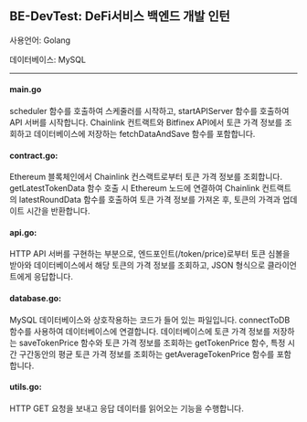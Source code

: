 ## BE-DevTest: DeFi서비스 백엔드 개발 인턴

사용언어: Golang

데이터베이스: MySQL

----

#### main.go
scheduler 함수를 호출하여 스케줄러를 시작하고, startAPIServer 함수를 호출하여 API 서버를 시작합니다. Chainlink 컨트랙트와 Bitfinex API에서 토큰 가격 정보를 조회하고 데이터베이스에 저장하는 fetchDataAndSave 함수를 포함합니다.

#### contract.go: 
Ethereum 블록체인에서 Chainlink 컨스랙트로부터 토큰 가격 정보를 조회합니다.
getLatestTokenData 함수 호출 시 Ethereum 노드에 연결하여 Chainlink 컨트랙트의 latestRoundData 함수를 호출하여 토큰 가격 정보를 가져온 후, 토큰의 가격과 업데이트 시간을 반환합니다.

#### api.go: 
HTTP API 서버를 구현하는 부분으로, 엔드포인트(/token/price)로부터 토큰 심볼을 받아와 데이터베이스에서 해당 토큰의 가격 정보를 조회하고, JSON 형식으로 클라이언트에게 응답합니다. 

#### database.go: 
MySQL 데이터베이스와 상호작용하는 코드가 들어 있는 파일입니다. connectToDB 함수를 사용하여 데이터베이스에 연결합니다. 데이터베이스에 토큰 가격 정보를 저장하는 saveTokenPrice 함수와 토큰 가격 정보를 조회하는 getTokenPrice 함수, 특정 시간 구간동안의 평균 토큰 가격 정보를 조회하는 getAverageTokenPrice 함수를 포함합니다.

#### utils.go: 
HTTP GET 요청을 보내고 응답 데이터를 읽어오는 기능을 수행합니다.

